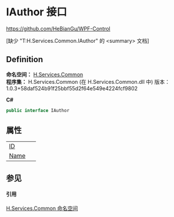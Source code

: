 # IAuthor 接口
https://github.com/HeBianGu/WPF-Control

\[缺少 "T:H.Services.Common.IAuthor" 的 &lt;summary&gt; 文档\]



## Definition
**命名空间：** <a href="b9cdd84f-6623-a51a-f53b-465103ced202">H.Services.Common</a>  
**程序集：** H.Services.Common (在 H.Services.Common.dll 中) 版本：1.0.3+58daf524b91f25bbf55d2f64e549e4224fcf9802

**C#**
``` C#
public interface IAuthor
```



## 属性
<table>
<tr>
<td><a href="48f36a4e-c8e3-2dab-3195-df43cdd3784b">ID</a></td>
<td> </td></tr>
<tr>
<td><a href="f248d270-da45-d9cc-905e-bcfabdb9aaf5">Name</a></td>
<td> </td></tr>
</table>

## 参见


#### 引用
<a href="b9cdd84f-6623-a51a-f53b-465103ced202">H.Services.Common 命名空间</a>  
